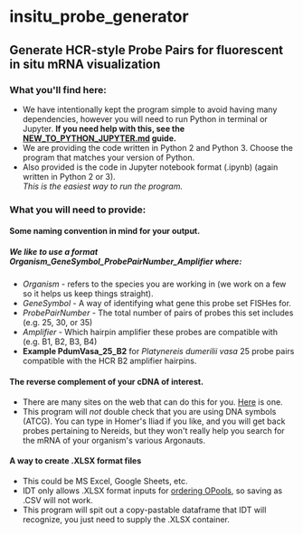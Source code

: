 # insitu_probe_generator
## Generate HCR-style Probe Pairs for fluorescent in situ mRNA visualization

### What you'll find here:

+ We have intentionally kept the program simple to avoid having many dependencies, however you will need to run Python in terminal or Jupyter. **If you need help with this, see the [NEW_TO_PYTHON_JUPYTER.md](https://github.com/rwnull/insitu_probe_generator/blob/master/NEW_TO_PYTHON_JUPYTER.md) guide.**
+ We are providing the code written in Python 2 and Python 3. Choose the program that matches your version of Python. 
+ Also provided is the code in Jupyter notebook format (.ipynb) (again written in Python 2 or 3).  
  *This is the easiest way to run the program.*

### What you will need to provide:

#### Some naming convention in mind for your output.
##### We like to use a format *Organism_GeneSymbol_ProbePairNumber_Amplifier* where:
  + *Organism* - refers to the species you are working in (we work on a few so it helps us keep things straight).
  + *GeneSymbol* - A way of identifying what gene this probe set FISHes for.
  + *ProbePairNumber* - The total number of pairs of probes this set includes (e.g. 25, 30, or 35)
  + *Amplifier* - Which hairpin amplifier these probes are compatible with (e.g. B1, B2, B3, B4)
  + **Example PdumVasa_25_B2** for *Platynereis dumerilii vasa* 25 probe pairs compatible with the HCR B2 amplifier hairpins.

#### The reverse complement of your cDNA of interest.
  + There are many sites on the web that can do this for you. [Here](https://www.bioinformatics.org/sms/rev_comp.html) is one.
  + This program will *not* double check that you are using DNA symbols (ATCG). You can type in Homer's Iliad if you like, and you will get back probes pertaining to Nereids, but they won't really help you search for the mRNA of your organism's various Argonauts.

#### A way to create .XLSX format files
  + This could be MS Excel, Google Sheets, etc. 
  + IDT only allows .XLSX format inputs for [ordering OPools](https://www.idtdna.com/pages/products/custom-dna-rna/dna-oligos/custom-dna-oligos/opools-oligo-pools), so saving as .CSV will not work.
  + This program will spit out a copy-pastable dataframe that IDT will recognize, you just need to supply the .XLSX container.
